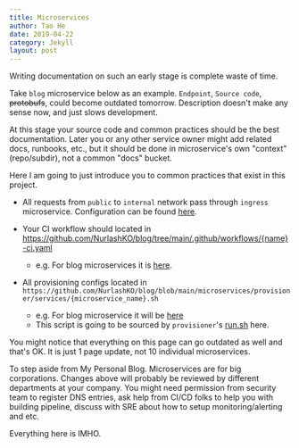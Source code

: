 ```yaml
---
title: Microservices
author: Tao He
date: 2019-04-22
category: Jekyll
layout: post
---
```


Writing documentation on such an early stage is complete waste of time.

Take `blog` microservice below as an example. `Endpoint`, `Source code`, ~~protobufs~~, could become outdated tomorrow.
Description doesn't make any sense now, and just slows development.

At this stage your source code and common practices should be the best documentation.
Later you or any other service owner might add related docs, runbooks, etc.,
but it should be done in microservice's own "context"(repo/subdir), not a common "docs" bucket.

Here I am going to just introduce you to common practices that exist in this project.

- All requests from `public` to `internal` network pass through `ingress` microservice. Configuration can be found [here](https://github.com/NurlashKO/blog/blob/main/microservices/ingress/nginx.conf).
  
- Your CI workflow should located in https://github.com/NurlashKO/blog/tree/main/.github/workflows/{name}-ci.yaml
  - e.g. For blog microservices it is [here](https://github.com/NurlashKO/blog/blob/main/.github/workflows/blog-ci.yml).
  
- All provisioning configs located in `https://github.com/NurlashKO/blog/blob/main/microservices/provisioner/services/{microservice_name}.sh`
  - e.g. For blog microservice it will be [here](https://github.com/NurlashKO/blog/blob/main/microservices/provisioner/services/blog.sh)
  - This script is going to be sourced by `provisioner`'s [run.sh](https://github.com/NurlashKO/blog/blob/main/microservices/provisioner/run.sh#L23) here.
  
You might notice that everything on this page can go outdated as well and that's OK.
It is just 1 page update, not 10 individual microservices.

To step aside from My Personal Blog.
Microservices are for big corporations.
Changes above will probably be reviewed by different departments at your company.
You might need permission from security team to register DNS entries,
ask help from CI/CD folks to help you with building pipeline, discuss with SRE about how to setup monitoring/alerting and etc.

Everything here is IMHO.
